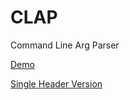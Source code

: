 # CLAP
Command Line Arg Parser

[Demo](https://github.com/PhivPap/CLAP/blob/master/CLAP/Demo.cpp)

[Single Header Version](https://github.com/PhivPap/CLAP/blob/master/SingleHeaderVersion/CLAP.h)
